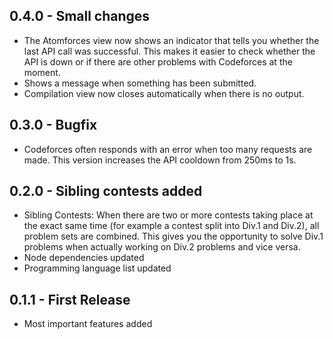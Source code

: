 ## 0.4.0 - Small changes
* The Atomforces view now shows an indicator that tells you whether the last API call was successful. This makes it easier to check whether the API is down or if there are other problems with Codeforces at the moment.
* Shows a message when something has been submitted.
* Compilation view now closes automatically when there is no output.

## 0.3.0 - Bugfix
* Codeforces often responds with an error when too many requests are made. This version increases the API cooldown from 250ms to 1s.

## 0.2.0 - Sibling contests added
* Sibling Contests: When there are two or more contests taking place at the exact same time (for example a contest split into Div.1 and Div.2), all problem sets are combined. This gives you the opportunity to solve Div.1 problems when actually working on Div.2 problems and vice versa.
* Node dependencies updated
* Programming language list updated

## 0.1.1 - First Release
* Most important features added
